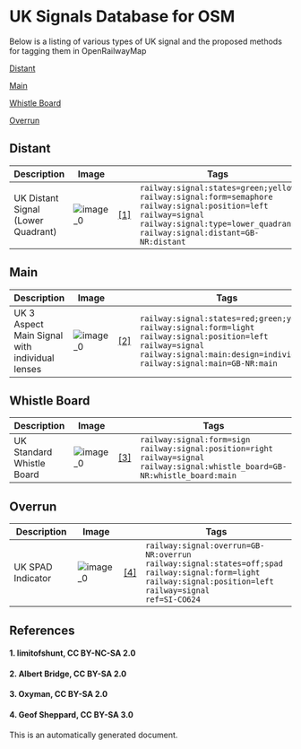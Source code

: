 # UK Signals Database for OSM
Below is a listing of various types of UK signal and the proposed methods for tagging them in OpenRailwayMap

[Distant](#distant)

[Main](#main)

[Whistle Board](#whistle-board)

[Overrun](#overrun)


## Distant

| **Description** | **Image** | | **Tags** |
|---|---|---|---|
| UK Distant Signal (Lower Quadrant) | ![image_0](https://live.staticflickr.com/7020/6797393723_bfb1224a65_b.jpg) |[[1]](#1-limitofshunt-cc-by-nc-sa-20) | `railway:signal:states=green;yellow`</br>`railway:signal:form=semaphore`</br>`railway:signal:position=left`</br>`railway=signal`</br>`railway:signal:type=lower_quadrant`</br>`railway:signal:distant=GB-NR:distant` |

## Main

| **Description** | **Image** | | **Tags** |
|---|---|---|---|
| UK 3 Aspect Main Signal</br>with individual lenses | ![image_0](https://s0.geograph.org.uk/geophotos/04/11/11/4111142_bd795404.jpg) |[[2]](#2-albert-bridge-cc-by-sa-20) | `railway:signal:states=red;green;yellow`</br>`railway:signal:form=light`</br>`railway:signal:position=left`</br>`railway=signal`</br>`railway:signal:main:design=individual`</br>`railway:signal:main=GB-NR:main` |

## Whistle Board

| **Description** | **Image** | | **Tags** |
|---|---|---|---|
| UK Standard Whistle Board | ![image_0](https://upload.wikimedia.org/wikipedia/commons/thumb/5/53/Whistle_%28104929577%29.jpg/1600px-Whistle_%28104929577%29.jpg) |[[3]](#3-oxyman-cc-by-sa-20) | `railway:signal:form=sign`</br>`railway:signal:position=right`</br>`railway=signal`</br>`railway:signal:whistle_board=GB-NR:whistle_board:main` |

## Overrun

| **Description** | **Image** | | **Tags** |
|---|---|---|---|
| UK SPAD Indicator | ![image_0](https://upload.wikimedia.org/wikipedia/commons/thumb/a/a9/Trimley_-_Freightliner_66543_and_66594.jpg/800px-Trimley_-_Freightliner_66543_and_66594.jpg) |[[4]](#4-geof-sheppard-cc-by-sa-30) | `railway:signal:overrun=GB-NR:overrun`</br>`railway:signal:states=off;spad`</br>`railway:signal:form=light`</br>`railway:signal:position=left`</br>`railway=signal`</br>`ref=SI-CO624` |
## References
#### 1. limitofshunt, CC BY-NC-SA 2.0
#### 2. Albert Bridge, CC BY-SA 2.0
#### 3. Oxyman, CC BY-SA 2.0
#### 4. Geof Sheppard, CC BY-SA 3.0


This is an automatically generated document.